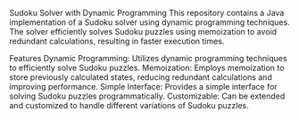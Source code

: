 Sudoku Solver with Dynamic Programming
This repository contains a Java implementation of a Sudoku solver using dynamic programming techniques. The solver efficiently solves Sudoku puzzles using memoization to avoid redundant calculations, resulting in faster execution times.

Features
Dynamic Programming: Utilizes dynamic programming techniques to efficiently solve Sudoku puzzles.
Memoization: Employs memoization to store previously calculated states, reducing redundant calculations and improving performance.
Simple Interface: Provides a simple interface for solving Sudoku puzzles programmatically.
Customizable: Can be extended and customized to handle different variations of Sudoku puzzles.

